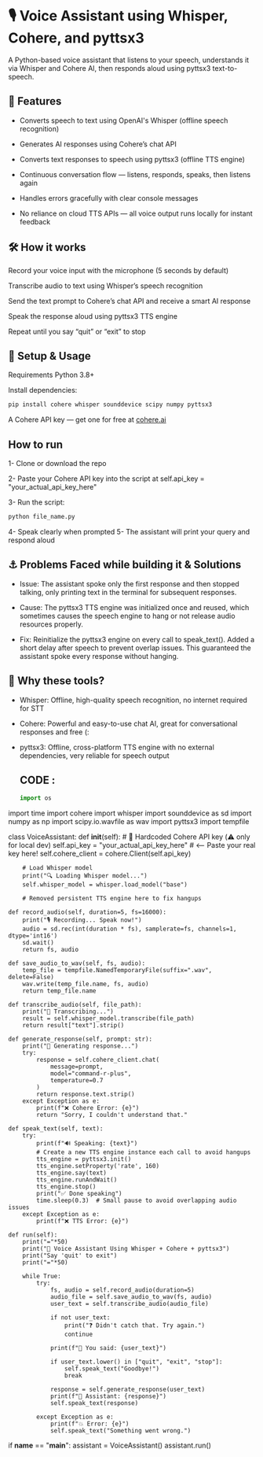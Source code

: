 # 🎙️ Voice Assistant using Whisper, Cohere, and pyttsx3

A Python-based voice assistant that listens to your speech, understands it via Whisper and Cohere AI, then responds aloud using pyttsx3 text-to-speech.

## 🚀 Features

- Converts speech to text using OpenAI's Whisper (offline speech recognition)

- Generates AI responses using Cohere’s chat API

- Converts text responses to speech using pyttsx3 (offline TTS engine)

- Continuous conversation flow — listens, responds, speaks, then listens again

- Handles errors gracefully with clear console messages

- No reliance on cloud TTS APIs — all voice output runs locally for instant feedback


## 🛠️ How it works
Record your voice input with the microphone (5 seconds by default)

Transcribe audio to text using Whisper’s speech recognition

Send the text prompt to Cohere’s chat API and receive a smart AI response

Speak the response aloud using pyttsx3 TTS engine

Repeat until you say “quit” or “exit” to stop

## 🐙 Setup & Usage
Requirements
Python 3.8+

Install dependencies:
```bash
pip install cohere whisper sounddevice scipy numpy pyttsx3
```
A Cohere API key — get one for free at [cohere.ai](https://cohere.com/)

## How to run
1- Clone or download the repo

2- Paste your Cohere API key into the script at self.api_key = "your_actual_api_key_here"

3- Run the script:
```bash
python file_name.py
```
4- Speak clearly when prompted
5- The assistant will print your query and respond aloud

## ⚓ Problems Faced while building it & Solutions
- Issue: The assistant spoke only the first response and then stopped talking, only printing text in the terminal for subsequent responses.

- Cause: The pyttsx3 TTS engine was initialized once and reused, which sometimes causes the speech engine to hang or not release audio resources properly.

- Fix: Reinitialize the pyttsx3 engine on every call to speak_text(). Added a short delay after speech to prevent overlap issues. This guaranteed the assistant spoke every response without hanging.

## 🎤 Why these tools?
- Whisper: Offline, high-quality speech recognition, no internet required for STT

- Cohere: Powerful and easy-to-use chat AI, great for conversational responses and free (:

- pyttsx3: Offline, cross-platform TTS engine with no external dependencies, very reliable for speech output

  ## CODE :

  ```python
  import os
import time
import cohere
import whisper
import sounddevice as sd
import numpy as np
import scipy.io.wavfile as wav
import pyttsx3
import tempfile

class VoiceAssistant:
    def __init__(self):
        # 🔐 Hardcoded Cohere API key (⚠️ only for local dev)
        self.api_key = "your_actual_api_key_here"  # <-- Paste your real key here!
        self.cohere_client = cohere.Client(self.api_key)

        # Load Whisper model
        print("🔍 Loading Whisper model...")
        self.whisper_model = whisper.load_model("base")

        # Removed persistent TTS engine here to fix hangups

    def record_audio(self, duration=5, fs=16000):
        print("🎙️ Recording... Speak now!")
        audio = sd.rec(int(duration * fs), samplerate=fs, channels=1, dtype='int16')
        sd.wait()
        return fs, audio

    def save_audio_to_wav(self, fs, audio):
        temp_file = tempfile.NamedTemporaryFile(suffix=".wav", delete=False)
        wav.write(temp_file.name, fs, audio)
        return temp_file.name

    def transcribe_audio(self, file_path):
        print("🧠 Transcribing...")
        result = self.whisper_model.transcribe(file_path)
        return result["text"].strip()

    def generate_response(self, prompt: str):
        print("🤖 Generating response...")
        try:
            response = self.cohere_client.chat(
                message=prompt,
                model="command-r-plus",
                temperature=0.7
            )
            return response.text.strip()
        except Exception as e:
            print(f"❌ Cohere Error: {e}")
            return "Sorry, I couldn't understand that."

    def speak_text(self, text):
        try:
            print(f"🔊 Speaking: {text}")
            # Create a new TTS engine instance each call to avoid hangups
            tts_engine = pyttsx3.init()
            tts_engine.setProperty('rate', 160)
            tts_engine.say(text)
            tts_engine.runAndWait()
            tts_engine.stop()
            print("✅ Done speaking")
            time.sleep(0.3)  # Small pause to avoid overlapping audio issues
        except Exception as e:
            print(f"❌ TTS Error: {e}")

    def run(self):
        print("="*50)
        print("🎤 Voice Assistant Using Whisper + Cohere + pyttsx3")
        print("Say 'quit' to exit")
        print("="*50)

        while True:
            try:
                fs, audio = self.record_audio(duration=5)
                audio_file = self.save_audio_to_wav(fs, audio)
                user_text = self.transcribe_audio(audio_file)

                if not user_text:
                    print("❓ Didn't catch that. Try again.")
                    continue

                print(f"👤 You said: {user_text}")

                if user_text.lower() in ["quit", "exit", "stop"]:
                    self.speak_text("Goodbye!")
                    break

                response = self.generate_response(user_text)
                print(f"🤖 Assistant: {response}")
                self.speak_text(response)

            except Exception as e:
                print(f"💥 Error: {e}")
                self.speak_text("Something went wrong.")

if __name__ == "__main__":
    assistant = VoiceAssistant()
    assistant.run()
``` 

  


